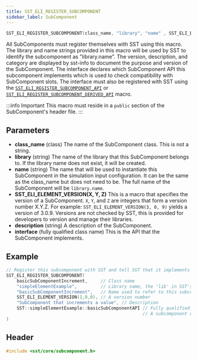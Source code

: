 ```yaml
---
title: SST_ELI_REGISTER_SUBCOMPONENT
sidebar_label: SubComponent
---
```


```cpp
SST_ELI_REGISTER_SUBCOMPONENT(class_name, "library", "name" , SST_ELI_ELEMENT_VERSION(X, Y, Z), "description", interface)
```

All SubComponents must register themselves with SST using this macro. The library and name strings provided in this macro will be used by SST to identify the subcomponent as "library.name". The version, description, and category are displayed by sst-info to document the purpose and version of the SubComponent. The interface declares which SubComponent API this subcomponent implements which is used to check compatibility with SubComponent slots. The interface must also be registered with SST using the [`SST_ELI_REGISTER_SUBCOMPONENT_API`](sst_eli_register_subcomponent_api) or [`SST_ELI_REGISTER_SUBCOMPONENT_DERIVED_API`](sst_eli_register_subcomponent_derived_api) macro.

:::info Important
This macro must reside in a `public` section of the SubComponent's header file.
:::


## Parameters

* **class_name** (class) The name of the SubComponent class. This is not a string.
* **library** (string) The name of the library that this SubComponent belongs to. If the library name does not exist, it will be created.
* **name** (string) The name that will be used to instantiate this SubComponent in the simulation input configuration. It can be the same as the class_name but does not need to be. The full name of the SubComponent will be `library.name`.
* **SST_ELI_ELEMENT_VERSION(X, Y, Z)** This is a macro that specifies the version of a SubComponent. `X`, `Y`, and `Z` are integers that form a version number X.Y.Z. For example: `SST_ELI_ELEMENT_VERSION(3, 0, 9)` yields a version of 3.0.9. Versions are not checked by SST, this is provided for developers to version and manage their libraries.
* **description** (string) A description of the SubComponent.
* **interface** (fully qualified class name) This is the API that the SubComponent implements.

## Example

```cpp
// Register this subcomponent with SST and tell SST that it implements the 'basicSubComponentAPI' API
SST_ELI_REGISTER_SUBCOMPONENT(
    basicSubComponentIncrement,     // Class name
    "simpleElementExample",         // Library name, the 'lib' in SST's lib.name format
    "basicSubComponentIncrement",   // Name used to refer to this subcomponent, the 'name' in SST's lib.name format
    SST_ELI_ELEMENT_VERSION(1,0,0), // A version number
    "SubComponent that increments a value", // Description
    SST::simpleElementExample::basicSubComponentAPI // Fully qualified name of the API this subcomponent implements
                                                    // A subcomponent can implement an API from any library
)
```

## Header
```cpp
#include <sst/core/subcomponent.h>
```
